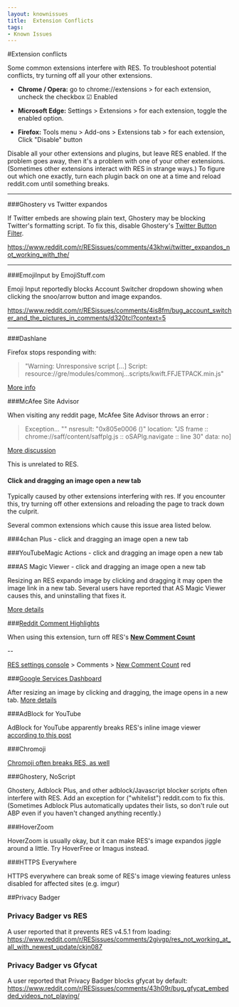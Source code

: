 ```yaml
---
layout: knownissues
title:  Extension Conflicts
tags:
- Known Issues
---
```


#Extension conflicts

Some common extensions interfere with RES.  To troubleshoot potential conflicts, try turning off all your other extensions.


* **Chrome / Opera:** go to chrome://extensions > for each extension, uncheck the  checkbox ☑ Enabled

* **Microsoft Edge:** Settings > Extensions > for each extension, toggle the enabled option.

* **Firefox:** Tools menu > Add-ons > Extensions tab > for each extension, Click "Disable" button

Disable all your other extensions and plugins, but leave RES enabled. If the problem goes away, then it's a problem with one of your other extensions. (Sometimes other extensions interact with RES in strange ways.) To figure out which one exactly, turn each plugin back on one at a time and reload reddit.com until something breaks.

---

###Ghostery vs Twitter expandos

If Twitter embeds are showing plain text, Ghostery may be blocking Twitter's formatting script. To fix this, disable Ghostery's [Twitter Button Filter](https://apps.ghostery.com/en/apps/twitter_button).

https://www.reddit.com/r/RESissues/comments/43khwi/twitter_expandos_not_working_with_the/

---

###EmojiInput by EmojiStuff.com

Emoji Input reportedly blocks Account Switcher dropdown showing when clicking the snoo/arrow button and image expandos.

https://www.reddit.com/r/RESissues/comments/4is8fm/bug_account_switcher_and_the_pictures_in_comments/d320tcl?context=5

---

###Dashlane

Firefox stops responding with:

> "Warning: Unresponsive script [...] Script: resource://gre/modules/commonj...scripts/kwift.FFJETPACK.min.js"

[More info](https://www.reddit.com/r/firefox/comments/3yzns6/temporary_hangs_on_scriptskwiftffjetpackminjs1/d0zhgv0)

###McAfee Site Advisor 

When visiting any reddit page, McAfee Site Advisor throws an error :

> Exception... "<no message>" nsresult: "0x805e0006 (<unknown>)" location: "JS frame :: chrome://saff/content/saffplg.js :: oSAPlg.navigate :: line 30" data: no]

[More discussion](http://www.reddit.com/r/resissues/comments/3re92n/_/)

This is unrelated to RES. 

#### Click and dragging an image open a new tab

Typically caused by other extensions interfering with res. If you encounter this, try turning off other extensions and reloading the page to track down the culprit. 

Several common extensions which cause this issue area listed below. 

###4chan Plus - click and dragging an image open a new tab

###YouTubeMagic Actions - click and dragging an image open a new tab

###AS Magic Viewer - click and dragging an image open a new tab

Resizing an RES expando image by clicking and dragging it may open the image link in a new tab. Several users have reported that AS Magic Viewer causes this, and uninstalling that fixes it.

[More details](https://www.reddit.com/r/RESissues/comments/3pje2u/bug_zoom_with_expandables_opens_the_link/)


###[Reddit Comment Highlights](https://github.com/staticfish/Reddit-Comment-Highlights)

When using this extension, turn off RES's **[New Comment Count](https://www.reddit.com/#!settings/newCommentCount)**

-- [](#gear)

[RES settings console](https://www.reddit.com/#!settings) > Comments > [New Comment Count](https://www.reddit.com/#!settings/newCommentCount "newCommentCount") red

###[Google Services Dashboard](https://chrome.google.com/webstore/detail/google-services-dashboard/eijbjfcckboebcapjecehbbbcdojcelo)

After resizing an image by clicking and dragging, the image opens in a new tab. [More details](https://www.reddit.com/r/RESissues/comments/2v48mo/images_open_in_new_tab_after_dragging_to_expand/cofw8o5)

###AdBlock for YouTube

AdBlock for YouTube apparently breaks RES's inline image viewer [according to this post](http://www.reddit.com/r/RESissues/comments/2c4myb/bug_adblock_for_youtube_addon_breaks_images/)

###Chromoji

[Chromoji often breaks RES, as well](https://www.reddit.com/r/RESissues/comments/1wv3ny/sticky_chromoji_is_breaking_redditres_on_windows/)


###Ghostery, NoScript

Ghostery, Adblock Plus, and other adblock/Javascript blocker scripts often interfere with RES. Add an exception for ("whitelist") reddit.com to fix this. (Sometimes Adblock Plus automatically updates their lists, so don't rule out ABP even if you haven't changed anything recently.)

###HoverZoom

HoverZoom is usually okay, but it can make RES's image expandos jiggle around a little.
Try HoverFree or Imagus instead.

###HTTPS Everywhere

HTTPS everywhere can break some of RES's image viewing features unless disabled for affected sites (e.g. imgur)

##Privacy Badger

### Privacy Badger vs RES

A user reported that it prevents RES v4.5.1 from loading: https://www.reddit.com/r/RESissues/comments/2givgp/res_not_working_at_all_with_newest_update/ckjn087

### Privacy Badger vs Gfycat

A user reported that Privacy Badger blocks gfycat by default: https://www.reddit.com/r/RESissues/comments/43h09r/bug_gfycat_embedded_videos_not_playing/
